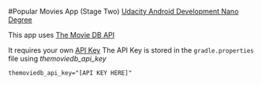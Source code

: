 #Popular Movies App (Stage Two)
[Udacity Android Development Nano Degree](https://www.udacity.com/course/android-developer-nanodegree-by-google--nd801)


This app uses [The Movie DB API](https://www.themoviedb.com)

It requires your own [API Key](https://www.themoviedb.org/documentation/api)
The API Key is stored in the `gradle.properties` file using *themoviedb_api_key*

```
themoviedb_api_key="[API KEY HERE]"
```


